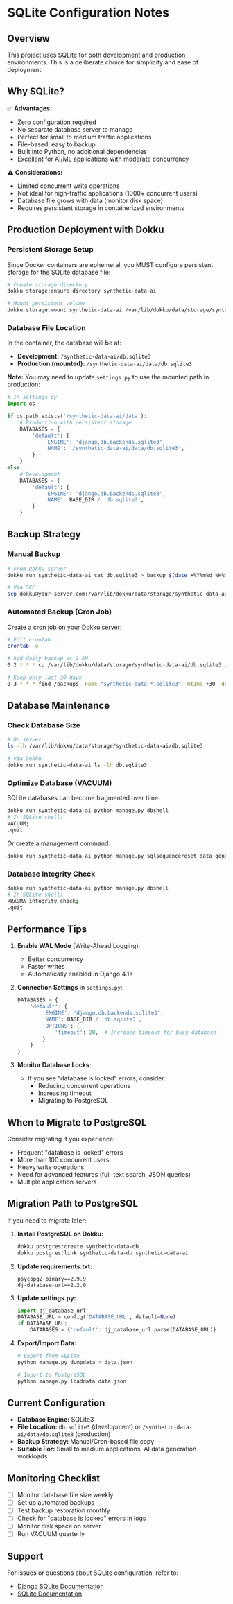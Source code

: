 # SQLite Configuration Notes

## Overview

This project uses SQLite for both development and production environments. This is a deliberate choice for simplicity and ease of deployment.

## Why SQLite?

✅ **Advantages:**
- Zero configuration required
- No separate database server to manage
- Perfect for small to medium traffic applications
- File-based, easy to backup
- Built into Python, no additional dependencies
- Excellent for AI/ML applications with moderate concurrency

⚠️ **Considerations:**
- Limited concurrent write operations
- Not ideal for high-traffic applications (1000+ concurrent users)
- Database file grows with data (monitor disk space)
- Requires persistent storage in containerized environments

## Production Deployment with Dokku

### Persistent Storage Setup

Since Docker containers are ephemeral, you MUST configure persistent storage for the SQLite database file:

```bash
# Create storage directory
dokku storage:ensure-directory synthetic-data-ai

# Mount persistent volume
dokku storage:mount synthetic-data-ai /var/lib/dokku/data/storage/synthetic-data-ai:/synthetic-data-ai/data
```

### Database File Location

In the container, the database will be at:
- **Development:** `/synthetic-data-ai/db.sqlite3`
- **Production (mounted):** `/synthetic-data-ai/data/db.sqlite3`

**Note:** You may need to update `settings.py` to use the mounted path in production:

```python
# In settings.py
import os

if os.path.exists('/synthetic-data-ai/data'):
    # Production with persistent storage
    DATABASES = {
        'default': {
            'ENGINE': 'django.db.backends.sqlite3',
            'NAME': '/synthetic-data-ai/data/db.sqlite3',
        }
    }
else:
    # Development
    DATABASES = {
        'default': {
            'ENGINE': 'django.db.backends.sqlite3',
            'NAME': BASE_DIR / 'db.sqlite3',
        }
    }
```

## Backup Strategy

### Manual Backup

```bash
# From Dokku server
dokku run synthetic-data-ai cat db.sqlite3 > backup_$(date +%Y%m%d_%H%M%S).sqlite3

# Via SCP
scp dokku@your-server.com:/var/lib/dokku/data/storage/synthetic-data-ai/db.sqlite3 ./backup.sqlite3
```

### Automated Backup (Cron Job)

Create a cron job on your Dokku server:

```bash
# Edit crontab
crontab -e

# Add daily backup at 2 AM
0 2 * * * cp /var/lib/dokku/data/storage/synthetic-data-ai/db.sqlite3 /backups/synthetic-data-$(date +\%Y\%m\%d).sqlite3

# Keep only last 30 days
0 3 * * * find /backups -name "synthetic-data-*.sqlite3" -mtime +30 -delete
```

## Database Maintenance

### Check Database Size

```bash
# On server
ls -lh /var/lib/dokku/data/storage/synthetic-data-ai/db.sqlite3

# Via Dokku
dokku run synthetic-data-ai ls -lh db.sqlite3
```

### Optimize Database (VACUUM)

SQLite databases can become fragmented over time:

```bash
dokku run synthetic-data-ai python manage.py dbshell
# In SQLite shell:
VACUUM;
.quit
```

Or create a management command:

```bash
dokku run synthetic-data-ai python manage.py sqlsequencereset data_generator
```

### Database Integrity Check

```bash
dokku run synthetic-data-ai python manage.py dbshell
# In SQLite shell:
PRAGMA integrity_check;
.quit
```

## Performance Tips

1. **Enable WAL Mode** (Write-Ahead Logging):
   - Better concurrency
   - Faster writes
   - Automatically enabled in Django 4.1+

2. **Connection Settings** in `settings.py`:
   ```python
   DATABASES = {
       'default': {
           'ENGINE': 'django.db.backends.sqlite3',
           'NAME': BASE_DIR / 'db.sqlite3',
           'OPTIONS': {
               'timeout': 20,  # Increase timeout for busy database
           }
       }
   }
   ```

3. **Monitor Database Locks**:
   - If you see "database is locked" errors, consider:
     - Reducing concurrent operations
     - Increasing timeout
     - Migrating to PostgreSQL

## When to Migrate to PostgreSQL

Consider migrating if you experience:
- Frequent "database is locked" errors
- More than 100 concurrent users
- Heavy write operations
- Need for advanced features (full-text search, JSON queries)
- Multiple application servers

## Migration Path to PostgreSQL

If you need to migrate later:

1. **Install PostgreSQL on Dokku:**
   ```bash
   dokku postgres:create synthetic-data-db
   dokku postgres:link synthetic-data-db synthetic-data-ai
   ```

2. **Update requirements.txt:**
   ```
   psycopg2-binary==2.9.9
   dj-database-url==2.2.0
   ```

3. **Update settings.py:**
   ```python
   import dj_database_url
   DATABASE_URL = config('DATABASE_URL', default=None)
   if DATABASE_URL:
       DATABASES = {'default': dj_database_url.parse(DATABASE_URL)}
   ```

4. **Export/Import Data:**
   ```bash
   # Export from SQLite
   python manage.py dumpdata > data.json
   
   # Import to PostgreSQL
   python manage.py loaddata data.json
   ```

## Current Configuration

- **Database Engine:** SQLite3
- **File Location:** `db.sqlite3` (development) or `/synthetic-data-ai/data/db.sqlite3` (production)
- **Backup Strategy:** Manual/Cron-based file copy
- **Suitable For:** Small to medium applications, AI data generation workloads

## Monitoring Checklist

- [ ] Monitor database file size weekly
- [ ] Set up automated backups
- [ ] Test backup restoration monthly
- [ ] Check for "database is locked" errors in logs
- [ ] Monitor disk space on server
- [ ] Run VACUUM quarterly

## Support

For issues or questions about SQLite configuration, refer to:
- [Django SQLite Documentation](https://docs.djangoproject.com/en/5.2/ref/databases/#sqlite-notes)
- [SQLite Documentation](https://www.sqlite.org/docs.html)

